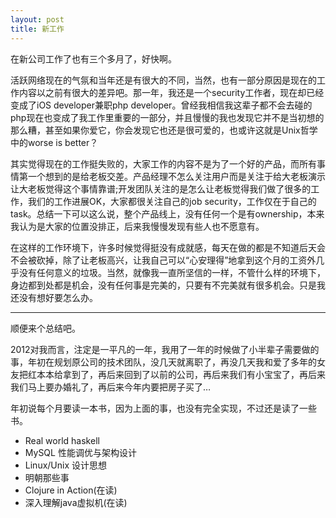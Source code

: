 ```yaml
---
layout: post
title: 新工作
---
```

在新公司工作了也有三个多月了，好快啊。

活跃网络现在的气氛和当年还是有很大的不同，当然，也有一部分原因是现在的工作内容以之前有很大的差异吧。那一年，我还是一个security工作者，现在却已经变成了iOS developer兼职php developer。曾经我相信我这辈子都不会去碰的php现在也变成了我工作里重要的一部分，并且慢慢的我也发现它并不是当初想的那么糟，甚至如果你爱它，你会发现它也还是很可爱的，也或许这就是Unix哲学中的worse is better？

其实觉得现在的工作挺失败的，大家工作的内容不是为了一个好的产品，而所有事情第一个想到的是给老板交差。产品经理不怎么关注用户而是关注于给大老板演示让大老板觉得这个事情靠谱;开发团队关注的是怎么让老板觉得我们做了很多的工作，我们的工作进展OK，大家都很关注自己的job security，工作仅在于自己的task。总结一下可以这么说，整个产品线上，没有任何一个是有ownership，本来我认为是大家的位置没排正，后来我慢慢发现有些人也不愿意有。

在这样的工作环境下，许多时候觉得挺没有成就感，每天在做的都是不知道后天会不会被砍掉，除了让老板高兴，让我自己可以“心安理得”地拿到这个月的工资外几乎没有任何意义的垃圾。当然，就像我一直所坚信的一样，不管什么样的环境下，身边都到处都是机会，没有任何事是完美的，只要有不完美就有很多机会。只是我还没有想好要怎么办。

---

顺便来个总结吧。

2012对我而言，注定是一平凡的一年，我用了一年的时候做了小半辈子需要做的事，年初在规划原公司的技术团队，没几天就离职了，再没几天我和爱了多年的女友把红本本给拿到了，再后来回到了以前的公司，再后来我们有小宝宝了，再后来我们马上要办婚礼了，再后来今年内要把房子买了…

年初说每个月要读一本书，因为上面的事，也没有完全实现，不过还是读了一些书。

* Real world haskell
* MySQL 性能调优与架构设计
* Linux/Unix 设计思想
* 明朝那些事
* Clojure in Action(在读)
* 深入理解java虚拟机(在读)